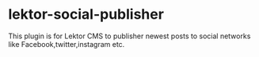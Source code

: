 # lektor-social-publisher

This plugin is for Lektor CMS to publisher newest posts to social networks like Facebook,twitter,instagram etc.
